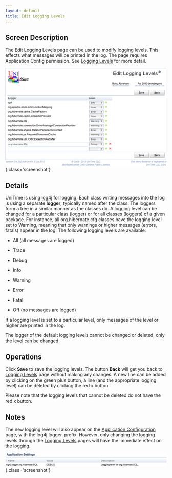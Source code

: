 ```yaml
---
layout: default
title: Edit Logging Levels
---
```



## Screen Description

The Edit Logging Levels page can be used to modify logging levels. This effects what messages will be printed in the log. The page requires Application Config permission. See [Logging Levels](logging-levels) for more detail.

![Edit Logging Levels](images/edit-logging-levels-1.png){:class='screenshot'}

## Details

UniTime is using [log4j](http://logging.apache.org/log4j/1.2/) for logging. Each class writing messages into the log is using a separate **logger**, typically named after the class. The loggers form a tree in a similar manner as the classes do. A logging level can be changed for a particular class (logger) or for all classes (loggers) of a given package. For instance, all org.hibernate.cfg classes have the logging level set to Warning, meaning that only warnings or higher messages (errors, fatals) appear in the log. The following logging levels are available:

* All (all messages are logged)

* Trace

* Debug

* Info

* Warning

* Error

* Fatal

* Off (no messages are logged)

If a logging level is set to a particular level, only messages of the level or higher are printed in the log.

The logger of the default logging levels cannot be changed or deleted, only the level can be changed.

## Operations

Click **Save** to save the logging levels. The button **Back** will get you back to [Logging Levels](logging-levels) page without making any changes. A new line can be added by clicking on the green plus button, a line (and the appropriate logging level) can be deleted by clicking the red x button.

Please note that the logging levels that cannot be deleted do not have the red x button.

## Notes

The new logging level will also appear on the [Application Configuration](application-configuration) page, with the log4j.logger. prefix. However, only changing the logging levels through the [Logging Levels](logging-levels) pages will have the immediate effect on the logging.

![Edit Logging Levels](images/edit-logging-levels-2.png){:class='screenshot'}
